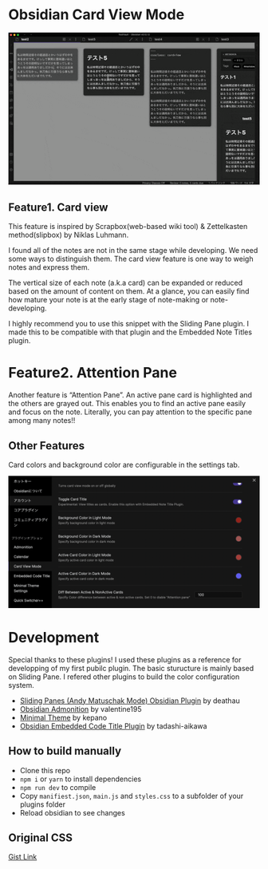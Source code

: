 # Obsidian Card View Mode

![Screenshot](/resource/screenshot.gif)

## Feature1. Card view 

This feature is inspired by Scrapbox(web-based wiki tool) & Zettelkasten method(slipbox) by Niklas Luhmann.

I found all of the notes are not in the same stage while developing. We need some ways to distinguish them. The card view feature is one way to weigh notes and express them.

The vertical size of each note (a.k.a card) can be expanded or reduced based on the amount of content on them. At a glance, you can easily find how mature your note is at the early stage of note-making or note-developing.

I highly recommend you to use this snippet with the Sliding Pane plugin. I made this to be compatible with that plugin and the Embedded Note Titles plugin.

# Feature2. Attention Pane

Another feature is “Attention Pane”. An active pane card is highlighted and the others are grayed out. This enables you to find an active pane easily and focus on the note. Literally, you can pay attention to the specific pane among many notes!!

## Other Features

Card colors and background color are configurable in the settings tab.

![setting tab](resource/screenshot.png)

# Development

Special thanks to these plugins! I used these plugins as a reference for developping of my first pubilc plugin. The basic sturucture is mainly based on Sliding Pane. I refered other plugins to build the color configuration system.

- [Sliding Panes (Andy Matuschak Mode) Obsidian Plugin](https://github.com/deathau/sliding-panes-obsidian) by deathau
- [Obsidian Admonition](https://github.com/valentine195/obsidian-admonition) by valentine195
- [Minimal Theme](https://github.com/kepano/obsidian-minimal-settings) by kepano
- [Obsidian Embedded Code Title Plugin](https://github.com/tadashi-aikawa/obsidian-embedded-code-title) by tadashi-aikawa

## How to build manually

- Clone this repo
- `npm i` or `yarn` to install dependencies
- `npm run dev` to compile
- Copy `manifiest.json`, `main.js` and `styles.css` to a subfolder of your plugins folder
- Reload obsidian to see changes

## Original CSS
[Gist Link](https://gist.github.com/yo-goto/742906c6463310e3f4e18c745dede016)